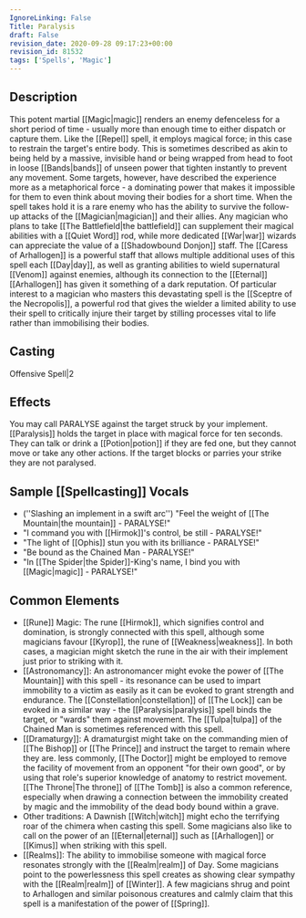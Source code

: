 ```yaml
---
IgnoreLinking: False
Title: Paralysis
draft: False
revision_date: 2020-09-28 09:17:23+00:00
revision_id: 81532
tags: ['Spells', 'Magic']
---
```


## Description
This potent martial [[Magic|magic]] renders an enemy defenceless for a short period of time - usually more than enough time to either dispatch or capture them. Like the [[Repel]] spell, it employs magical force; in this case to restrain the target's entire body. This is sometimes described as akin to being held by a massive, invisible hand or being wrapped from head to foot in loose [[Bands|bands]] of unseen power that tighten instantly to prevent any movement. Some targets, however, have described the experience more as a metaphorical force - a dominating power that makes it impossible for them to even think about moving their bodies for a short time.
When the spell takes hold it is a rare enemy who has the ability to survive the follow-up attacks of the [[Magician|magician]] and their allies.
Any magician who plans to take [[The Battlefield|the battlefield]] can supplement their magical abilities with a [[Quiet Word]] rod, while more dedicated [[War|war]] wizards can appreciate the value of a [[Shadowbound Donjon]] staff. The [[Caress of Arhallogen]] is a powerful staff that allows multiple additional uses of this spell each [[Day|day]], as well as granting abilities to wield supernatural [[Venom]] against enemies, although its connection to the [[Eternal]] [[Arhallogen]] has given it something of a dark reputation.
Of particular interest to a magician who masters this devastating spell is the [[Sceptre of the Necropolis]], a powerful rod that gives the wielder a limited ability to use their spell to critically injure their target by stilling processes vital to life rather than immobilising their bodies.
## Casting
Offensive Spell|2
## Effects
You may call PARALYSE against the target struck by your implement.
[[Paralysis]] holds the target in place with magical force for ten seconds. They can talk or drink a [[Potion|potion]] if they are fed one, but they cannot move or take any other actions. 
If the target blocks or parries your strike they are not paralysed.
## Sample [[Spellcasting]] Vocals
* (''Slashing an implement in a swift arc'') "Feel the weight of [[The Mountain|the mountain]] - PARALYSE!"
* "I command you with [[Hirmok]]'s control, be still - PARALYSE!"
* "The light of [[Ophis]] stun you with its brilliance - PARALYSE!"
* "Be bound as the Chained Man - PARALYSE!"
* "In [[The Spider|the Spider]]-King's name, I bind you with [[Magic|magic]] - PARALYSE!"
## Common Elements
* [[Rune]] Magic: The rune [[Hirmok]], which signifies control and domination, is strongly connected with this spell, although some magicians favour [[Kyrop]], the rune of [[Weakness|weakness]]. In both cases, a magician might sketch the rune in the air with their implement just prior to striking with it.
* [[Astronomancy]]: An astronomancer might evoke the power of [[The Mountain]] with this spell - its resonance can be used to impart immobility to a victim as easily as it can be evoked to grant strength and endurance. The [[Constellation|constellation]] of [[The Lock]] can be evoked in a similar way - the [[Paralysis|paralysis]] spell binds the target, or "wards" them against movement. The [[Tulpa|tulpa]] of the Chained Man is sometimes referenced with this spell. 
* [[Dramaturgy]]: A dramaturgist might take on the commanding mien of [[The Bishop]] or [[The Prince]] and instruct the target to remain where they are. less commonly, [[The Doctor]] might be employed to remove the facility of movement from an opponent "for their own good", or by using that role's superior knowledge of anatomy to restrict movement. [[The Throne|The throne]] of [[The Tomb]] is also a common reference, especially when drawing a connection between the immobility created by magic and the immobility of the dead body bound within a grave.
* Other traditions: A Dawnish [[Witch|witch]] might echo the terrifying roar of the chimera when casting this spell. Some magicians also like to call on the power of an [[Eternal|eternal]] such as [[Arhallogen]] or [[Kimus]] when striking with this spell.
* [[Realms]]: The ability to immobilise someone with magical force resonates strongly with the [[Realm|realm]] of Day. Some magicians point to the powerlessness this spell creates as showing clear sympathy with the [[Realm|realm]] of [[Winter]]. A few magicians shrug and point to Arhallogen and similar poisonous creatures and calmly claim that this spell is a manifestation of the power of [[Spring]].